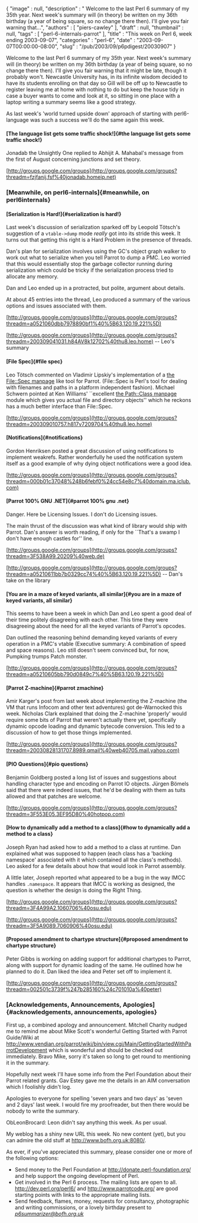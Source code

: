 {
   "image" : null,
   "description" : " Welcome to the last Perl 6 summary of my 35th year. Next week's summary will (in theory) be written on my 36th birthday (a year of being square, so no change there then). I'll give you fair warning that...",
   "authors" : [
      "piers-cawley"
   ],
   "draft" : null,
   "thumbnail" : null,
   "tags" : [
      "perl-6-internals-parrot"
   ],
   "title" : "This week on Perl 6, week ending 2003-09-07",
   "categories" : "perl-6",
   "date" : "2003-09-07T00:00:00-08:00",
   "slug" : "/pub/2003/09/p6pdigest/20030907"
}





Welcome to the last Perl 6 summary of my 35th year. Next week's summary
will (in theory) be written on my 36th birthday (a year of being square,
so no change there then). I'll give you fair warning that it might be
late, though it probably won't. Newcastle University has, in its
infinite wisdom decided to have its students enrolling on that day so
Gill will be off up to Newcastle to register leaving me at home with
nothing to do but keep the house tidy in case a buyer wants to come and
look at it, so sitting in one place with a laptop writing a summary
seems like a good strategy.

As last week's 'world turned upside down' approach of starting with
perl6-language was such a success we'll do the same again this week.

#### [The language list gets some traffic shock!]{#the language list gets some traffic shock!}

Jonadab the Unsightly One replied to Abhijit A. Mahabal's message from
the first of August concerning junctions and set theory.

[http://groups.google.com/groups](http://groups.google.com/groups?threadm=fzjfanij.fsf%40jonadab.homeip.net)

### [Meanwhile, on perl6-internals]{#meanwhile, on perl6internals}

#### [Serialization is Hard!]{#serialization is hard!}

Last week's discussion of serialization sparked off by Leopold Tötsch's
suggestion of a `vtable->dump` mode *really* got into its stride this
week. It turns out that getting this right is a Hard Problem in the
presence of threads.

Dan's plan for serialization involves using the GC's object graph walker
to work out what to serialize when you tell Parrot to dump a PMC. Leo
worried that this would essentially stop the garbage collector running
during serialization which could be tricky if the serialization process
tried to allocate any memory.

Dan and Leo ended up in a protracted, but polite, argument about
details.

At about 45 entries into the thread, Leo produced a summary of the
various options and issues associated with them.

[http://groups.google.com/groups](http://groups.google.com/groups?threadm=a0521060dbb7978890bf1%40%5B63.120.19.221%5D)

[http://groups.google.com/groups](http://groups.google.com/groups?threadm=200309041031.h84AV8k12702%40thu8.leo.home)
-- Leo's summary

#### [File Spec]{#file spec}

Leo Tötsch commented on Vladimir Lipskiy's implementation of a [the
File::Spec manpage](/File/Spec.html) like tool for Parrot. (File::Spec
is Perl's tool for dealing with filenames and paths in a platform
independent fashion). Michael Schwern pointed at Ken Williams'
\`\`excellent [the Path::Class manpage](/Path/Class.html) module which
gives you actual file and directory objects'' which he reckons has a
much better interface than File::Spec.

[http://groups.google.com/groups](http://groups.google.com/groups?threadm=200309010757.h817v7209704%40thu8.leo.home)

#### [Notifications]{#notifications}

Gordon Henriksen posted a great discussion of using notifications to
implement weakrefs. Rather wonderfully he used the notification system
itself as a good example of why dying object notifications were a good
idea.

[http://groups.google.com/groups](http://groups.google.com/groups?threadm=000b01c37048%248b6febf0%24cc54e8c7%40domain.ma.iclub.com)

#### [Parrot 100% GNU .NET]{#parrot 100% gnu .net}

Danger. Here be Licensing Issues. I don't do Licensing issues.

The main thrust of the discussion was what kind of library would ship
with Parrot. Dan's answer is worth reading, if only for the \`\`That's a
swamp I don't have enough castles for'' line.

[http://groups.google.com/groups](http://groups.google.com/groups?threadm=3F538A99.20209%40web.de)

[http://groups.google.com/groups](http://groups.google.com/groups?threadm=a05210611bb7b0329cc74%40%5B63.120.19.221%5D)
-- Dan's take on the library

#### [You are in a maze of keyed variants, all similar]{#you are in a maze of keyed variants, all similar}

This seems to have been a week in which Dan and Leo spent a good deal of
their time politely disagreeing with each other. This time they were
disagreeing about the need for all the keyed variants of Parrot's
opcodes.

Dan outlined the reasoning behind demanding keyed variants of every
operation in a PMC's vtable (Executive summary: A combination of speed
and space reasons). Leo still doesn't seem convinced but, for now,
Pumpking trumps Patch monster.

[http://groups.google.com/groups](http://groups.google.com/groups?threadm=a05210605bb790d0849c7%40%5B63.120.19.221%5D)

#### [Parrot Z-machine]{#parrot zmachine}

Amir Karger's post from last week about implementing the Z-machine (the
VM that runs Infocom and other text adventures) got de-Warnocked this
week. Nicholas Clark explained that doing the Z-machine 'properly' would
require some bits of Parrot that weren't actually there yet,
specifically dynamic opcode loading and dynamic bytecode conversion.
This led to a discussion of how to get those things implemented.

[http://groups.google.com/groups](http://groups.google.com/groups?threadm=20030828131707.8989.qmail%40web40705.mail.yahoo.com)

#### [PIO Questions]{#pio questions}

Benjamin Goldberg posted a long list of issues and suggestions about
handling character type and encoding on Parrot IO objects. Jürgen Bömels
said that there were indeed issues, that he'd be dealing with them as
tuits allowed and that patches are welcome.

[http://groups.google.com/groups](http://groups.google.com/groups?threadm=3F553E05.3EF95D80%40hotpop.com)

#### [How to dynamically add a method to a class]{#how to dynamically add a method to a class}

Joseph Ryan had asked how to add a method to a class at runtime. Dan
explained what was supposed to happen (each class has a 'backing
namespace' associated with it which contained all the class's methods).
Leo asked for a few details about how that would look in Parrot
assembly.

A little later, Joseph reported what appeared to be a bug in the way
IMCC handles `.namespace`. It appears that IMCC is working as designed,
the question is whether the design is doing the Right Thing.

[http://groups.google.com/groups](http://groups.google.com/groups?threadm=3F4A99A2.1060706%40osu.edu)

[http://groups.google.com/groups](http://groups.google.com/groups?threadm=3F5A9089.7060906%40osu.edu)

#### [Proposed amendment to chartype structure]{#proposed amendment to chartype structure}

Peter Gibbs is working on adding support for additional chartypes to
Parrot, along with support for dynamic loading of the same. He outlined
how he planned to do it. Dan liked the idea and Peter set off to
implement it.

[http://groups.google.com/groups](http://groups.google.com/groups?threadm=002501c3739f%247b285160%24c701010a%40peter)

### [Acknowledgements, Announcements, Apologies]{#acknowledgements, announcements, apologies}

First up, a combined apology and announcement. Mitchell Charity nudged
me to remind me about Mike Scott's wonderful Getting Started with Parrot
Guide/Wiki at
<http://www.vendian.org/parrot/wiki/bin/view.cgi/Main/GettingStartedWithParrotDevelopment>
which is wonderful and should be checked out immediately. Bravo Mike,
sorry it's taken so long to get round to mentioning it in the summary.

Hopefully next week I'll have some info from the Perl Foundation about
their Parrot related grants. Gav Estey gave me the details in an AIM
conversation which I foolishly didn't log.

Apologies to everyone for spelling 'seven years and two days' as 'seven
and 2 days' last week. I would fire my proofreader, but then there would
be nobody to write the summary.

ObLeonBrocard: Leon didn't say anything this week. As per usual.

My weblog has a shiny new URL this week. No new content (yet), but you
can admire the old stuff at <http://www.bofh.org.uk:8080/>.

As ever, if you've appreciated this summary, please consider one or more
of the following options:

-   Send money to the Perl Foundation at
    <http://donate.perl-foundation.org/> and help support the ongoing
    development of Perl.
-   Get involved in the Perl 6 process. The mailing lists are open to
    all. <http://dev.perl.org/perl6/> and <http://www.parrotcode.org/>
    are good starting points with links to the appropriate mailing
    lists.
-   Send feedback, flames, money, requests for consultancy, photographic
    and writing commissions, or a lovely birthday present to
    *<p6summarizer@bofh.org.uk>*


